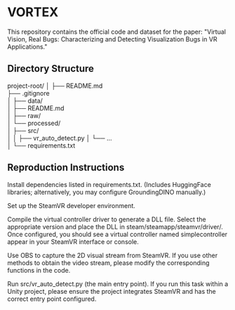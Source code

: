# VORTEX
This repository contains the official code and dataset for the paper:
"Virtual Vision, Real Bugs: Characterizing and Detecting Visualization Bugs in VR Applications."

## Directory Structure
project-root/
│
├── README.md                              
├── .gitignore    
│
├── data/                   
│   ├── README.md           
│   ├── raw/             
│   └── processed/         
│
├── src/                   
│ 
│   ├── vr_auto_detect.py
│   └── ...            
│
└── requirements.txt    

## Reproduction Instructions
Install dependencies listed in requirements.txt. (Includes HuggingFace libraries; alternatively, you may configure GroundingDINO manually.)

Set up the SteamVR developer environment.

Compile the virtual controller driver to generate a DLL file. Select the appropriate version and place the DLL in steam/steamapp/steamvr/driver/. Once configured, you should see a virtual controller named simplecontroller appear in your SteamVR interface or console.

Use OBS to capture the 2D visual stream from SteamVR. If you use other methods to obtain the video stream, please modify the corresponding functions in the code.

Run src/vr_auto_detect.py (the main entry point). If you run this task within a Unity project, please ensure the project integrates SteamVR and has the correct entry point configured.

  



